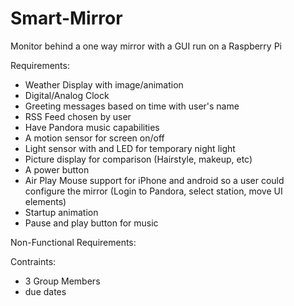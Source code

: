 # Smart-Mirror
Monitor behind a one way mirror with a GUI run on a Raspberry Pi


Requirements:
- Weather Display with image/animation
- Digital/Analog Clock
- Greeting messages based on time with user's name
- RSS Feed chosen by user
- Have Pandora music capabilities
- A motion sensor for screen on/off
- Light sensor with and LED for temporary night light
- Picture display for comparison (Hairstyle, makeup, etc)
- A power button
- Air Play Mouse support for iPhone and android so a user could configure the mirror (Login to Pandora, select station, move UI elements)
- Startup animation
- Pause and play button for music

Non-Functional Requirements:

Contraints:
- 3 Group Members
- due dates
